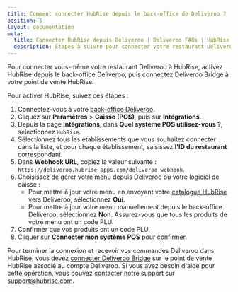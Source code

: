 ```yaml
---
title: Comment connecter HubRise depuis le back-office de Deliveroo ?
position: 5
layout: documentation
meta:
  title: Connecter HubRise depuis Deliveroo | Deliveroo FAQs | HubRise
  description: Étapes à suivre pour connecter votre restaurant Deliveroo avec HubRise directement depuis le back-office Deliveroo.
---
```


Pour connecter vous-même votre restaurant Deliveroo à HubRise, activez HubRise depuis le back-office Deliveroo, puis connectez Deliveroo Bridge à votre point de vente HubRise.

Pour activer HubRise, suivez ces étapes :

1. Connectez-vous à votre [back-office Deliveroo](https://restaurant-hub.deliveroo.net/).
1. Cliquez sur **Paramètres** > **Caisse (POS)**, puis sur **Intégrations**.
1. Depuis la page **Intégrations**, dans **Quel système POS utilisez-vous ?**, selectionnez `HubRise`.
1. Sélectionnez tous les établissements que vous souhaitez connecter dans la liste, et pour chaque établissement, saisissez **l'ID du restaurant** correspondant.
1. Dans **Webhook URL**, copiez la valeur suivante : `https://deliveroo.hubrise-apps.com/deliveroo_webhook`.
1. Choisissez de gérer votre menu depuis Deliveroo ou votre logiciel de caisse :
   - Pour mettre à jour votre menu en envoyant votre [catalogue HubRise](/apps/deliveroo/envoi-catalogue) vers Deliveroo, sélectionnez **Oui**.
   - Pour mettre à jour votre menu manuellement depuis le back-office Deliveroo, sélectionnez **Non**. Assurez-vous que tous les produits de votre menu ont un code PLU.
1. Confirmer que vos produits ont un code PLU.
1. Cliquer sur **Connecter mon système POS** pour confirmer.

Pour terminer la connexion et recevoir vos commandes Deliveroo dans HubRise, vous devez [connecter Deliveroo Bridge](/apps/deliveroo/connexion-hubrise#connecter-deliveroo-bridge) sur le point de vente HubRise associé au compte Deliveroo. Si vous avez besoin d'aide pour cette opération, vous pouvez contacter notre support sur [support@hubrise.com](mailto:support@hubrise.com).
